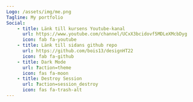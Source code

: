 ```yaml
---
Logo: /assets/img/me.png
Tagline: My portfolio
Social:
    - title: Länk till kursens Youtube-kanal
      url: https://www.youtube.com/channel/UCxX3bcidovf5MDLeXMcbDyg
      icon: fab fa-youtube
    - title: Länk till sidans github repo
      url: https://github.com/bois13/designHT22
      icon: fab fa-github
    - title: Dark Mode
      url: ?action=theme
      icon: fas fa-moon
    - title: Destroy Session
      url: ?action=session_destroy
      icon: fas fa-trash-alt
---
```

